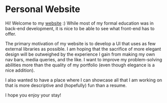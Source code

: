 # Personal Website

Hi! Welcome to my [website](https://ps-portfolio.netlify.app/) :) While most of my formal education was in back-end development, it is nice to be able to see what front-end has to offer.

The primary motivation of my website is to develop a UI that uses as few external libraries as possible. I am hoping that the sacrifice of more
elegant design will be outweighed by the experience I gain from making my own nav bars, media queries, and the like. I want to improve my problem-solving
abilities more than the quality of my portfolio (even though elegance is a nice addition).

I also wanted to have a place where I can showcase all that I am working on that is more descriptive and (hopefully) fun than a resume.

I hope you enjoy your stay!